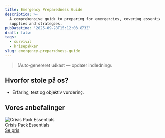 ```yaml
---
title: Emergency Preparedness Guide
description: >-
  A comprehensive guide to preparing for emergencies, covering essential
  supplies and strategies.
pubDatetime: '2025-09-28T15:12:03.873Z'
draft: false
tags:
  - survival
  - krisepakker
slug: emergency-preparedness-guide
---
```

> (Auto-genereret udkast — opdater indledning).

## Hvorfor stole på os?
- Erfaring, test og objektiv vurdering.

## Vores anbefalinger


<!-- Auto: Affiliate-kort fra Products/SKUs -->

<div class="aff-card"><img src="abstract_15.png (https://v5.airtableusercontent.com/v3/u/45/45/1759082400000/JYjYoQysoYUOlkLKcOGi-Q/NPdptt8IovO7_-xoeHoBMzHjC6e7rHDUYo8SWmln3DYWD32MYFNcEWKjzGNAqeIOO507AmEJsCS3qCI8ltYZWnKbK0ZM8Wf3E-cP1Lusazj4VNzfX5xiG1eAwxbnl79jPcON0P1dKo9QSe3sqfjlaFEbUNKG7V9LGwVvRe9TNVA/7mPY3-iUPlbCpxEaVdxYXNj7kfRVhrpyaeWeqOH2MFE)" alt="Crisis Pack Essentials" class="aff-card__img" /><div class="aff-card__meta"><div class="aff-card__title">Crisis Pack Essentials</div><a class="aff-btn" href="https://affiliate.homeessentialsee62.com/deal789?utm_source=klartilalt&utm_medium=affiliate&subid=emergency-preparedness-guide-2025-09-28" rel="sponsored nofollow noopener" target="_blank">Se pris</a></div></div>

